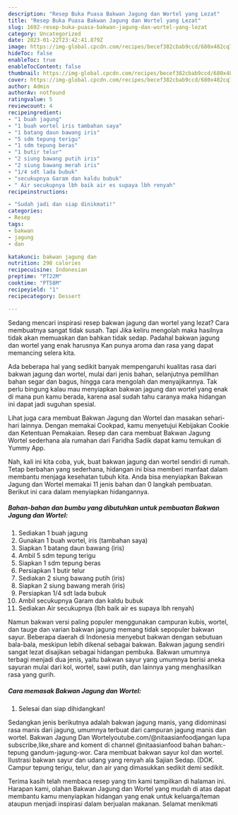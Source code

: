 ```yaml
---
description: "Resep Buka Puasa Bakwan Jagung dan Wortel yang Lezat"
title: "Resep Buka Puasa Bakwan Jagung dan Wortel yang Lezat"
slug: 1692-resep-buka-puasa-bakwan-jagung-dan-wortel-yang-lezat
category: Uncategorized
date: 2023-01-22T23:42:41.879Z
image: https://img-global.cpcdn.com/recipes/becef382cbab9ccd/680x482cq70/bakwan-jagung-dan-wortel-foto-resep-utama.jpg
hideToc: false
enableToc: true
enableTocContent: false
thumbnail: https://img-global.cpcdn.com/recipes/becef382cbab9ccd/680x482cq70/bakwan-jagung-dan-wortel-foto-resep-utama.jpg
cover: https://img-global.cpcdn.com/recipes/becef382cbab9ccd/680x482cq70/bakwan-jagung-dan-wortel-foto-resep-utama.jpg
author: Admin
authorAv: notfound
ratingvalue: 5
reviewcount: 4
recipeingredient:
- "1 buah jagung"
- "1 buah wortel iris tambahan saya"
- "1 batang daun bawang iris"
- "5 sdm tepung terigu"
- "1 sdm tepung beras"
- "1 butir telur"
- "2 siung bawang putih iris"
- "2 siung bawang merah iris"
- "1/4 sdt lada bubuk"
- "secukupnya Garam dan kaldu bubuk"
- " Air secukupnya lbh baik air es supaya lbh renyah"
recipeinstructions:

- "Sudah jadi dan siap dinikmati!"
categories:
- Resep
tags:
- bakwan
- jagung
- dan

katakunci: bakwan jagung dan 
nutrition: 298 calories
recipecuisine: Indonesian
preptime: "PT22M"
cooktime: "PT58M"
recipeyield: "1"
recipecategory: Dessert

---
```



Sedang mencari inspirasi resep bakwan jagung dan wortel yang lezat? Cara membuatnya sangat tidak susah. Tapi Jika keliru mengolah maka hasilnya tidak akan memuaskan dan bahkan tidak sedap. Padahal bakwan jagung dan wortel yang enak harusnya Kan punya aroma dan rasa yang dapat memancing selera kita.


Ada beberapa hal yang sedikit banyak mempengaruhi kualitas rasa dari bakwan jagung dan wortel, mulai dari jenis bahan, selanjutnya pemilihan bahan segar dan bagus, hingga cara mengolah dan menyajikannya. Tak perlu bingung kalau mau menyiapkan bakwan jagung dan wortel yang enak di mana pun kamu berada, karena asal sudah tahu caranya maka hidangan ini dapat jadi suguhan spesial.

Lihat juga cara membuat Bakwan Jagung dan Wortel dan masakan sehari-hari lainnya. Dengan memakai Cookpad, kamu menyetujui Kebijakan Cookie dan Ketentuan Pemakaian. Resep dan cara membuat Bakwan Jagung Wortel sederhana ala rumahan dari Faridha Sadik dapat kamu temukan di Yummy App.


Nah, kali ini kita coba, yuk, buat bakwan jagung dan wortel sendiri di rumah. Tetap berbahan yang sederhana, hidangan ini bisa memberi manfaat dalam membantu menjaga kesehatan tubuh kita. Anda bisa menyiapkan Bakwan Jagung dan Wortel memakai 11 jenis bahan dan 0 langkah pembuatan. Berikut ini cara dalam menyiapkan hidangannya.

<!--inarticleads1-->

##### Bahan-bahan dan bumbu yang dibutuhkan untuk pembuatan Bakwan Jagung dan Wortel:

1. Sediakan 1 buah jagung
1. Gunakan 1 buah wortel, iris (tambahan saya)
1. Siapkan 1 batang daun bawang (iris)
1. Ambil 5 sdm tepung terigu
1. Siapkan 1 sdm tepung beras
1. Persiapkan 1 butir telur
1. Sediakan 2 siung bawang putih (iris)
1. Siapkan 2 siung bawang merah (iris)
1. Persiapkan 1/4 sdt lada bubuk
1. Ambil secukupnya Garam dan kaldu bubuk
1. Sediakan  Air secukupnya (lbh baik air es supaya lbh renyah)


Namun bakwan versi paling populer menggunakan campuran kubis, wortel, dan tauge dan varian bakwan jagung memang tidak sepopuler bakwan sayur. Beberapa daerah di Indonesia menyebut bakwan dengan sebutuan bala-bala, meskipun lebih dikenal sebagai bakwan. Bakwan jagung sendiri sangat lezat disajikan sebagai hidangan pembuka. Bakwan umumnya terbagi menjadi dua jenis, yaitu bakwan sayur yang umumnya berisi aneka sayuran mulai dari kol, wortel, sawi putih, dan lainnya yang menghasilkan rasa yang gurih. 

<!--inarticleads2-->

##### Cara memasak Bakwan Jagung dan Wortel:


1. Selesai dan siap dihidangkan!

Sedangkan jenis berikutnya adalah bakwan jagung manis, yang didominasi rasa manis dari jagung, umumnya terbuat dari campuran jagung manis dan wortel. Bakwan Jagung Dan Wortelyoutube.com/@nitaasianfoodjangan lupa subscribe,like,share and koment di channel @nitaasianfood bahan bahan:-tepung gandum-jagung-wor. Cara membuat bakwan sayur kol dan wortel. Ilustrasi bakwan sayur dan udang yang renyah ala Sajian Sedap. (DOK. Campur tepung terigu, telur, dan air yang dimasukkan sedikit demi sedikit. 

Terima kasih telah membaca resep yang tim kami tampilkan di halaman ini. Harapan kami, olahan Bakwan Jagung dan Wortel yang mudah di atas dapat membantu kamu menyiapkan hidangan yang enak untuk keluarga/teman ataupun menjadi inspirasi dalam berjualan makanan. Selamat menikmati
